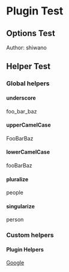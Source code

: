 # Plugin Test

## Options Test

Author: shiwano

## Helper Test

### Global helpers

#### underscore
foo_bar_baz

#### upperCamelCase
FooBarBaz

#### lowerCamelCase
fooBarBaz

#### pluralize
people

#### singularize
person

### Custom helpers

#### Plugin Helpers
[Google](http://www.google.com/)
